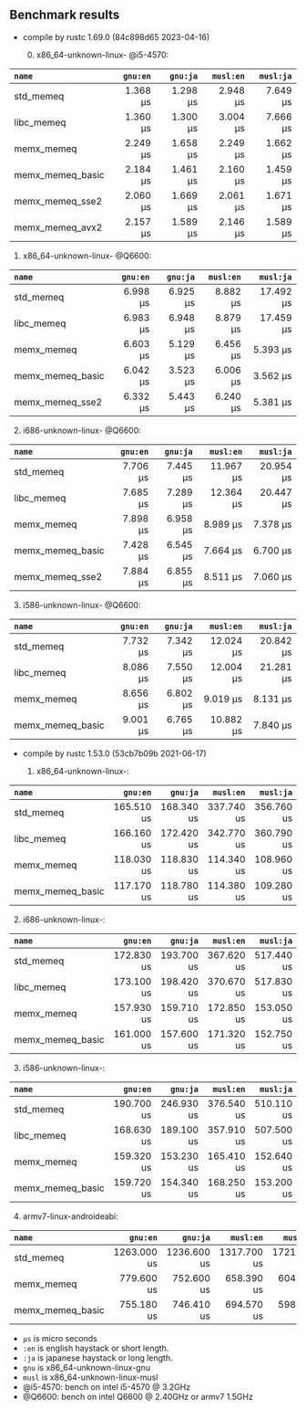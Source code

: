 ## Benchmark results

- compile by rustc 1.69.0 (84c898d65 2023-04-16)

  0. x86_64-unknown-linux- @i5-4570:

|         `name`          |  `gnu:en`   |  `gnu:ja`   |  `musl:en`  |  `musl:ja`  |
|:------------------------|------------:|------------:|------------:|------------:|
| std_memeq               |    1.368 µs |    1.298 µs |    2.948 µs |    7.649 µs |
| libc_memeq              |    1.360 µs |    1.300 µs |    3.004 µs |    7.666 µs |
| memx_memeq              |    2.249 µs |    1.658 µs |    2.249 µs |    1.662 µs |
| memx_memeq_basic        |    2.184 µs |    1.461 µs |    2.160 µs |    1.459 µs |
| memx_memeq_sse2         |    2.060 µs |    1.669 µs |    2.061 µs |    1.671 µs |
| memx_memeq_avx2         |    2.157 µs |    1.589 µs |    2.146 µs |    1.589 µs |

  1. x86_64-unknown-linux- @Q6600:

|         `name`          |  `gnu:en`   |  `gnu:ja`   |  `musl:en`  |  `musl:ja`  |
|:------------------------|------------:|------------:|------------:|------------:|
| std_memeq               |    6.998 µs |    6.925 µs |    8.882 µs |   17.492 µs |
| libc_memeq              |    6.983 µs |    6.948 µs |    8.879 µs |   17.459 µs |
| memx_memeq              |    6.603 µs |    5.129 µs |    6.456 µs |    5.393 µs |
| memx_memeq_basic        |    6.042 µs |    3.523 µs |    6.006 µs |    3.562 µs |
| memx_memeq_sse2         |    6.332 µs |    5.443 µs |    6.240 µs |    5.381 µs |

  2. i686-unknown-linux- @Q6600:

|         `name`          |  `gnu:en`   |  `gnu:ja`   |  `musl:en`  |  `musl:ja`  |
|:------------------------|------------:|------------:|------------:|------------:|
| std_memeq               |    7.706 µs |    7.445 µs |   11.967 µs |   20.954 µs |
| libc_memeq              |    7.685 µs |    7.289 µs |   12.364 µs |   20.447 µs |
| memx_memeq              |    7.898 µs |    6.958 µs |    8.989 µs |    7.378 µs |
| memx_memeq_basic        |    7.428 µs |    6.545 µs |    7.664 µs |    6.700 µs |
| memx_memeq_sse2         |    7.884 µs |    6.855 µs |    8.511 µs |    7.060 µs |

  3. i586-unknown-linux- @Q6600:

|         `name`          |  `gnu:en`   |  `gnu:ja`   |  `musl:en`  |  `musl:ja`  |
|:------------------------|------------:|------------:|------------:|------------:|
| std_memeq               |    7.732 µs |    7.342 µs |   12.024 µs |   20.842 µs |
| libc_memeq              |    8.086 µs |    7.550 µs |   12.004 µs |   21.281 µs |
| memx_memeq              |    8.656 µs |    6.802 µs |    9.019 µs |    8.131 µs |
| memx_memeq_basic        |    9.001 µs |    6.765 µs |   10.882 µs |    7.840 µs |


- compile by rustc 1.53.0 (53cb7b09b 2021-06-17)

  1. x86_64-unknown-linux-:

|         `name`          |  `gnu:en`   |  `gnu:ja`   |  `musl:en`  |  `musl:ja`  |
|:------------------------|------------:|------------:|------------:|------------:|
| std_memeq               |  165.510 us |  168.340 us |  337.740 us |  356.760 us |
| libc_memeq              |  166.160 us |  172.420 us |  342.770 us |  360.790 us |
| memx_memeq              |  118.030 us |  118.830 us |  114.340 us |  108.960 us |
| memx_memeq_basic        |  117.170 us |  118.780 us |  114.380 us |  109.280 us |

  2. i686-unknown-linux-:

|         `name`          |  `gnu:en`   |  `gnu:ja`   |  `musl:en`  |  `musl:ja`  |
|:------------------------|------------:|------------:|------------:|------------:|
| std_memeq               |  172.830 us |  193.700 us |  367.620 us |  517.440 us |
| libc_memeq              |  173.100 us |  198.420 us |  370.670 us |  517.830 us |
| memx_memeq              |  157.930 us |  159.710 us |  172.850 us |  153.050 us |
| memx_memeq_basic        |  161.000 us |  157.600 us |  171.320 us |  152.750 us |

  3. i586-unknown-linux-:

|         `name`          |  `gnu:en`   |  `gnu:ja`   |  `musl:en`  |  `musl:ja`  |
|:------------------------|------------:|------------:|------------:|------------:|
| std_memeq               |  190.700 us |  246.930 us |  376.540 us |  510.110 us |
| libc_memeq              |  168.630 us |  189.100 us |  357.910 us |  507.500 us |
| memx_memeq              |  159.320 us |  153.230 us |  165.410 us |  152.640 us |
| memx_memeq_basic        |  159.720 us |  154.340 us |  168.250 us |  153.200 us |

  4. armv7-linux-androideabi:

|         `name`          |  `gnu:en`   |  `gnu:ja`   |  `musl:en`  |  `musl:ja`  |
|:------------------------|------------:|------------:|------------:|------------:|
| std_memeq               | 1263.000 us | 1236.600 us | 1317.700 us | 1721.000 us |
| memx_memeq              |  779.600 us |  752.600 us |  658.390 us |  604.610 us |
| memx_memeq_basic        |  755.180 us |  746.410 us |  694.570 us |  598.540 us |

- `µs` is micro seconds
- `:en` is english haystack or short length.
- `:ja` is japanese haystack or long length.
- `gnu` is x86_64-unknown-linux-gnu
- `musl` is x86_64-unknown-linux-musl
- @i5-4570: bench on intel i5-4570 @ 3.2GHz
- @Q6600: bench on intel Q6600 @ 2.40GHz or armv7 1.5GHz
